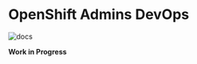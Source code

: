 # OpenShift Admins DevOps

![docs](https://github.com/redhat-scholars/openshift-admins-devops/workflows/docs/badge.svg)

**Work in Progress**
